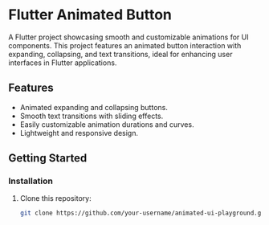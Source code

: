 # Flutter Animated Button

A Flutter project showcasing smooth and customizable animations for UI components. This project features an animated button interaction with expanding, collapsing, and text transitions, ideal for enhancing user interfaces in Flutter applications.

## Features
- Animated expanding and collapsing buttons.
- Smooth text transitions with sliding effects.
- Easily customizable animation durations and curves.
- Lightweight and responsive design.



## Getting Started



### Installation
1. Clone this repository:
   ```bash
   git clone https://github.com/your-username/animated-ui-playground.git

